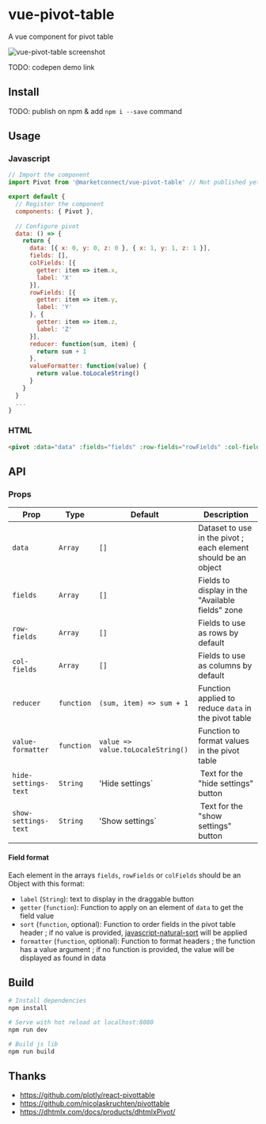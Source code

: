 # vue-pivot-table
A vue component for pivot table

![vue-pivot-table screenshot](https://raw.githubusercontent.com/MarketConnect/vue-pivot-table/master/screenshot.png)

TODO: codepen demo link

## Install

TODO: publish on npm & add `npm i --save` command

## Usage

### Javascript

```js
// Import the component
import Pivot from '@marketconnect/vue-pivot-table' // Not published yet!

export default {
  // Register the component
  components: { Pivot },
  
  // Configure pivot
  data: () => {
    return {
      data: [{ x: 0, y: 0, z: 0 }, { x: 1, y: 1, z: 1 }],
      fields: [],
      colFields: [{
        getter: item => item.x,
        label: 'X'
      }],
      rowFields: [{
        getter: item => item.y,
        label: 'Y'
      }, {
        getter: item => item.z,
        label: 'Z'
      }],
      reducer: function(sum, item) {
        return sum + 1
      },
      valueFormatter: function(value) {
        return value.toLocaleString()
      }
    }
  }
  ...
}
```

### HTML

```html
<pivot :data="data" :fields="fields" :row-fields="rowFields" :col-fields="colFields" :reducer="reducer" :value-formatter="valueFormatter" />
```

## API

### Props

Prop | Type | Default | Description
-----|------|---------|------------
`data` | `Array` | `[]` | Dataset to use in the pivot ; each element should be an object
`fields` | `Array` | `[]` | Fields to display in the "Available fields" zone
`row-fields` | `Array` | `[]` | Fields to use as rows by default
`col-fields` | `Array` | `[]` | Fields to use as columns by default
`reducer` | `function` | `(sum, item) => sum + 1` | Function applied to reduce `data` in the pivot table
`value-formatter` | `function` | `value => value.toLocaleString()` | Function to format values in the pivot table
`hide-settings-text` | `String` | 'Hide settings` | Text for the "hide settings" button
`show-settings-text` | `String` | 'Show settings` | Text for the "show settings" button

#### Field format

Each element in the arrays `fields`, `rowFields` or `colFields` should be an Object with this format:
- `label` (`String`): text to display in the draggable button
- `getter` (`function`): Function to apply on an element of `data` to get the field value
- `sort` (`function`, optional): Function to order fields in the pivot table header ; if no value is provided, [javascript-natural-sort](https://github.com/Bill4Time/javascript-natural-sort) will be applied
- `formatter` (`function`, optional): Function to format headers ; the function has a value argument ; if no function is provided, the value will be displayed as found in data

## Build

``` bash
# Install dependencies
npm install

# Serve with hot reload at localhost:8080
npm run dev

# Build js lib
npm run build
```

## Thanks

- https://github.com/plotly/react-pivottable
- https://github.com/nicolaskruchten/pivottable
- https://dhtmlx.com/docs/products/dhtmlxPivot/